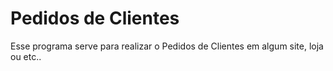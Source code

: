 # Pedidos de Clientes
Esse programa serve para realizar o Pedidos de Clientes em algum site, loja ou etc..


